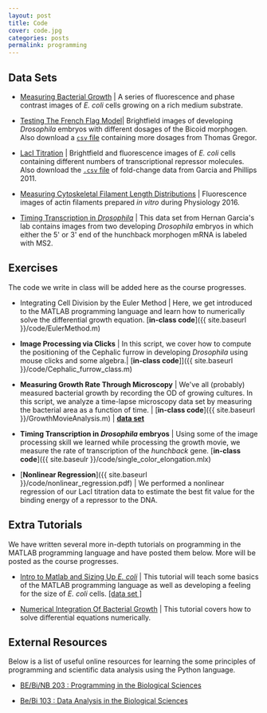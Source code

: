 ```yaml
---
layout: post
title: Code
cover: code.jpg
categories: posts
permalink: programming
---
```


## Data Sets

* [Measuring Bacterial Growth](http://www.rpgroup.caltech.edu/course_data/ecoli_growth.zip) \| A series of fluorescence and phase contrast images of  *E. coli* cells growing on a rich medium substrate.

* [Testing The French Flag Model](http://www.rpgroup.caltech.edu/courses/bi1_2017/data/drosophila_data.zip)\| Brightfield images of developing *Drosophila* embryos with different dosages of the Bicoid morphogen. Also download a [`csv` file](http://www.rpgroup.caltech.edu/courses/bi1_2017/data/gregor_data.csv) containing more dosages from Thomas Gregor.

* [LacI Titration](http://www.rpgroup.caltech.edu/courses/bi1_2017/data/lacI_titration.zip) \| Brightfield and fluorescence images of *E. coli* cells containing different numbers of transcriptional repressor molecules. Also download the [`.csv` file](http://www.rpgroup.caltech.edu/course_data/lacZ_titration_data.csv) of fold-change data from Garcia and Phillips 2011.

* [Measuring Cytoskeletal Filament Length Distributions](http://www.rpgroup.caltech.edu/course_data/ActinFilaments.zip) \| Fluorescence images of actin filaments prepared *in vitro* during Physiology 2016.

* [Timing Transcription in *Drosophila*](http://www.rpgroup.caltech.edu/courses/pboc_data_sets/fly_elongation_version_02.zip) \| This data set from Hernan Garcia's lab contains images from two developing *Drosophila* embryos in which either the 5' or 3' end of the hunchback morphogen mRNA is labeled with MS2.

## Exercises
The code we write in class will be added here as the course progresses.

* Integrating Cell Division by the Euler Method \| Here, we get introduced to the MATLAB programming language and learn how to numerically solve the differential growth equation. [**in-class code**]({{ site.baseurl }}/code/EulerMethod.m)

* **Image Processing via Clicks** \| In this script, we cover how to compute the positioning of the Cephalic furrow in developing *Drosophila* using mouse clicks and some algebra.\| [**in-class code**]]({{ site.baseurl }}/code/Cephalic_furrow_class.m)


* **Measuring Growth Rate Through Microscopy** \| We've all (probably) measured bacterial growth by recording the OD of growing cultures. In this script, we analyze a time-lapse microscopy data set by measuring the bacterial area as a function of time. \| [**in-class code**]({{ site.baseurl }}/GrowthMovieAnalysis.m) \| [**data set**](http://www.rpgroup.caltech.edu/course_data/ecoli_growth.zip)

* **Timing Transcription in *Drosophila* embryos** \| Using some of the image processing skill we learned while processing the growth movie, we measure the rate of transcription of the *hunchback* gene. [**in-class code**]({{ site.baseulr }}/code/single_color_elongation.mlx)


* [**Nonlinear Regression**]({{ site.baseurl }}/code/nonlinear_regression.pdf) \| We performed a nonlinear regression of our LacI titration data to estimate the best fit value for the binding energy of a repressor to the DNA.


## Extra Tutorials
We have written several more in-depth tutorials on programming in the MATLAB programming language and have posted them below. More will be posted as the course progresses.

* [Intro to Matlab and Sizing Up *E. coli*]() \| This tutorial will teach some basics of the MATLAB programming language as well as developing a feeling for the size of *E. coli* cells. [\[data set \]](http://www.rpgroup.caltech.edu/courses/pboc_data_sets/sizing_up_ecoli_8bit.zip)

* [Numerical Integration Of Bacterial Growth](https://rpgroup-pboc.github.io/mbl_pboc_2016/src/euler_method_ODEs.html) \| This tutorial covers how to solve differential equations numerically.

## External Resources
Below is a list of useful online resources for learning the some principles of programming and scientific data analysis using the Python language.

* [BE/Bi/NB 203 : Programming in the Biological Sciences](http://justinbois.github.io/bootcamp/2016/)

* [Be/Bi 103 : Data Analysis in the Biological Sciences](http://www.bebi103.caltech.edu)
